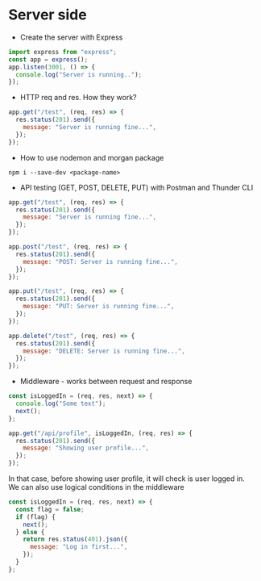 # Server side

- Create the server with Express

```javascript
import express from "express";
const app = express();
app.listen(3001, () => {
  console.log("Server is running..");
});
```

- HTTP req and res. How they work?

```javascript
app.get("/test", (req, res) => {
  res.status(201).send({
    message: "Server is running fine...",
  });
});
```

- How to use nodemon and morgan package

```bsh
npm i --save-dev <package-name>
```

- API testing (GET, POST, DELETE, PUT) with Postman and Thunder CLI

```javascript
app.get("/test", (req, res) => {
  res.status(201).send({
    message: "Server is running fine...",
  });
});

app.post("/test", (req, res) => {
  res.status(201).send({
    message: "POST: Server is running fine...",
  });
});

app.put("/test", (req, res) => {
  res.status(201).send({
    message: "PUT: Server is running fine...",
  });
});

app.delete("/test", (req, res) => {
  res.status(201).send({
    message: "DELETE: Server is running fine...",
  });
});
```

- Middleware - works between request and response

```javascript
const isLoggedIn = (req, res, next) => {
  console.log("Some text");
  next();
};

app.get("/api/profile", isLoggedIn, (req, res) => {
  res.status(201).send({
    message: "Showing user profile...",
  });
});
```

In that case, before showing user profile, it will check is user logged in. </br> We can also use logical conditions in the middleware

```javascript
const isLoggedIn = (req, res, next) => {
  const flag = false;
  if (flag) {
    next();
  } else {
    return res.status(401).json({
      message: "Log in first...",
    });
  }
};
```

